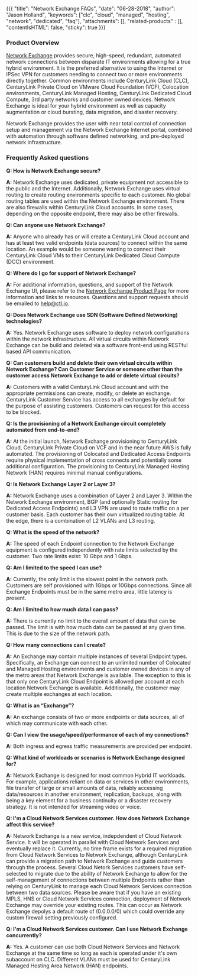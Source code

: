 {{{
  "title": "Network Exchange FAQs",
  "date": "06-28-2018",
  "author": "Jason Holland",
  "keywords": ["clc", "cloud", "managed", "hosting", "network", "dedicated", "faq"],
  "attachments": [],
  "related-products" : [],
  "contentIsHTML": false,
  "sticky": true
}}}

### Product Overview

[Network Exchange](https://www.ctl.io/network-exchange/) provides secure, high-speed, redundant, automated network connections between disparate IT environments allowing for a true hybrid environment. It is the preferred alternative to using the Internet or IPSec VPN for customers needing to connect two or more environments directly together. Common environments include CenturyLink Cloud (CLC), CenturyLink Private Cloud on VMware Cloud Foundation (VCF), Colocation environments, CenturyLink Managed Hosting, CenturyLink Dedicated Cloud Compute, 3rd party networks and customer owned devices. Network Exchange is ideal for your hybrid environment as well as capacity augmentation or cloud bursting, data migration, and disaster recovery.

Network Exchange provides the user with near total control of connection setup and management via the Network Exchange Internet portal, combined with automation through software defined networking, and pre-deployed network infrastructure.

### Frequently Asked questions

**Q: How is Network Exchange secure?**

**A:** Network Exchange uses dedicated, private equipment not accessible to the public and the Internet. Additionally, Network Exchange uses virtual routing to create routing environments specific to each customer. No global routing tables are used within the Network Exchange environment. There are also firewalls within CenturyLink Cloud accounts. In some cases, depending on the opposite endpoint, there may also be other firewalls.

**Q: Can anyone use Network Exchange?**

**A:** Anyone who already has or will create a CenturyLink Cloud account and has at least two valid endpoints (data sources) to connect within the same location. An example would be someone wanting to connect their CenturyLink Cloud VMs to their CenturyLink Dedicated Cloud Compute (DCC) environment.

**Q: Where do I go for support of Network Exchange?**

**A:** For additional information, questions, and support of the Network Exchange UI, please refer to the [Network Exchange Product Page](https://www.ctl.io/network-exchange) for more information and links to resources. Questions and support requests should be emailed to help@ctl.io.

**Q: Does Network Exchange use SDN (Software Defined Networking) technologies?**

**A:** Yes. Network Exchange uses software to deploy network configurations within the network infrastructure. All virtual circuits within Network Exchange can be build and deleted via a software front-end using RESTful based API communication.

**Q: Can customers build and delete their own virtual circuits within Network Exchange? Can Customer Service or someone other than the customer access Network Exchange to add or delete virtual circuits?**

**A:** Customers with a valid CenturyLink Cloud account and with the appropriate permissions can create, modify, or delete an exchange. CenturyLink Customer Service has access to all exchanges by default for the purpose of assisting customers. Customers can request for this access to be blocked.

**Q: Is the provisioning of a Network Exchange circuit completely automated from end-to-end?**

**A:** At the initial launch, Network Exchange provisioning to CenturyLink Cloud, CenturyLink Private Cloud on VCF and in the near future AWS is fully automated. The provisioning of Colocated and Dedicated Access Endpoints require physical implementation of cross connects and potentially some additional configuration. The provisioning to CenturyLink Managed Hosting Network (HAN) requires minimal manual configurations.

**Q: Is Network Exchange Layer 2 or Layer 3?**

**A:** Network Exchange uses a combination of Layer 2 and Layer 3. Within the Network Exchange environment, BGP (and optionally Static routing for Dedicated Access Endpoints) and L3 VPN are used to route traffic on a per customer basis. Each customer has their own virtualized routing table. At the edge, there is a combination of L2 VLANs and L3 routing.

**Q: What is the speed of the network?**

**A:** The speed of each Endpoint connection to the Network Exchange equipment is configured independently with rate limits selected by the customer. Two rate limits exist: 10 Gbps and 1 Gbps.

**Q: Am I limited to the speed I can use?**

**A:** Currently, the only limit is the slowest point in the network path. Customers are self provisioned with 1Gbps or 10Gbps connections. Since all Exchange Endpoints must be in the same metro area, little latency is present.

**Q: Am I limited to how much data I can pass?**

**A:** There is currently no limit to the overall amount of data that can be passed. The limit is with how much data can be passed at any given time. This is due to the size of the network path.

**Q: How many connections can I create?**

**A:** An Exchange may contain multiple instances of several Endpoint types. Specifically, an Exchange can connect to an unlimited number of Colocated and Managed Hosting environments and customer owned devices in any of the metro areas that Network Exchange is available. The exception to this is that only one CenturyLink Cloud Endpoint is allowed per account at each location Network Exchange is available. Additionally, the customer may create multiple exchanges at each location.

**Q: What is an “Exchange”?**

**A:** An exchange consists of two or more endpoints or data sources, all of which may communicate with each other.

**Q: Can I view the usage/speed/performance of each of my connections?**

**A:** Both ingress and egress traffic measurements are provided per endpoint.

**Q: What kind of workloads or scenarios is Network Exchange designed for?**

**A:** Network Exchange is designed for most common Hybrid IT workloads. For example, applications reliant on data or services in other environments, file transfer of large or small amounts of data, reliably accessing data/resources in another environment, replication, backups, along with being a key element for a business continuity or a disaster recovery strategy. It is not intended for streaming video or voice.

**Q: I'm a Cloud Network Services customer. How does Network Exchange affect this service?**

**A:** Network Exchange is a new service, indepdendent of Cloud Network Service. It will be operated in parallel with Cloud Network Services and eventually replace it. Currently, no time frame exists for a required migration from Cloud Network Services to Network Exchange, although CenturyLink can provide a migration path to Network Exchange and guide customers through the process. Several Cloud Netork Services customers have self-selected to migrate due to the ability of Network Exchange to allow for the self-management of connections between multiple Endpoints rather than relying on CenturyLink to manage each Cloud Network Services connection between two data sources. Please be aware that if you have an existing MPLS, HNS or Cloud Network Services connection, deployment of Network Exchange may override your existing routes.  This can occur as Network Exchange depolys a default route of (0.0.0.0/0) which could override any custom firewall setting previously configured.

**Q: I'm a Cloud Network Services customer. Can I use Network Exchange concurrently?**

**A:** Yes. A customer can use both Cloud Network Services and Network Exchange at the same time so long as each is operated under it's own subaccount on CLC. Different VLANs must be used for CenturyLink Managed Hosting Area Network (HAN) endpoints.
